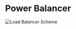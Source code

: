 # Power Balancer

![Load Balancer Scheme](https://raw.githubusercontent.com/jackybourgeois/activehome-energy/master/org.activehome.energy.balancer/docs/load_balancer_scheme.svg)
